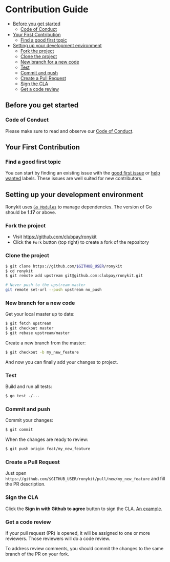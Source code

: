 # Contribution Guide

* [Before you get started](#before-you-get-started)
    * [Code of Conduct](#code-of-conduct)
* [Your First Contribution](#your-first-contribution)
    * [Find a good first topic](#find-a-good-first-topic)
* [Setting up your development environment](#setting-up-your-development-environment)
    * [Fork the project](#fork-the-project)
    * [Clone the project](#clone-the-project)
    * [New branch for a new code](#new-branch-for-a-new-code)
    * [Test](#test)
    * [Commit and push](#commit-and-push)
    * [Create a Pull Request](#create-a-pull-request)
    * [Sign the CLA](#sign-the-cla)
    * [Get a code review](#get-a-code-review)

## Before you get started

### Code of Conduct

Please make sure to read and observe our [Code of Conduct](./CODE_OF_CONDUCT.md).

## Your First Contribution

### Find a good first topic

You can start by finding an existing issue with the
[good first issue](https://github.com/clubpay/ronykit/labels/good%20first%20issue) or [help wanted](https://github.com/clubpay/ronykit/labels/help%20wanted) labels. These issues are well suited for new contributors.


## Setting up your development environment

Ronykit uses [`Go Modules`](https://github.com/golang/go/wiki/Modules)
to manage dependencies. The version of Go should be **1.17** or above.

### Fork the project

- Visit https://github.com/clubpay/ronykit
- Click the `Fork` button (top right) to create a fork of the repository

### Clone the project

```sh
$ git clone https://github.com/$GITHUB_USER/ronykit
$ cd ronykit
$ git remote add upstream git@github.com:clubpay/ronykit.git

# Never push to the upstream master
git remote set-url --push upstream no_push
```

### New branch for a new code

Get your local master up to date:

```sh
$ git fetch upstream
$ git checkout master
$ git rebase upstream/master
```

Create a new branch from the master:

```sh
$ git checkout -b my_new_feature
```

And now you can finally add your changes to project.

### Test

Build and run all tests:

```sh
$ go test ./...
```

### Commit and push

Commit your changes:

```sh
$ git commit
```

When the changes are ready to review:

```sh
$ git push origin feat/my_new_feature
```

### Create a Pull Request

Just open `https://github.com/$GITHUB_USER/ronykit/pull/new/my_new_feature` and
fill the PR description.

### Sign the CLA

Click the **Sign in with Github to agree** button to sign the CLA. [An example](https://cla-assistant.io/clubpay/ronykit?pullRequest=1377).

### Get a code review

If your pull request (PR) is opened, it will be assigned to one or more
reviewers. Those reviewers will do a code review.

To address review comments, you should commit the changes to the same branch of
the PR on your fork.
